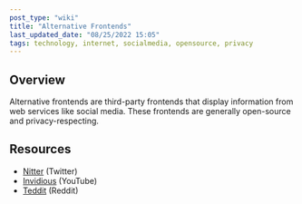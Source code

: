 ```yaml
---
post_type: "wiki" 
title: "Alternative Frontends"
last_updated_date: "08/25/2022 15:05"
tags: technology, internet, socialmedia, opensource, privacy
---
```


## Overview

Alternative frontends are third-party frontends that display information from web services like social media. These frontends are generally open-source and privacy-respecting. 

## Resources

- [Nitter](https://nitter.net/) (Twitter)
- [Invidious](https://yewtu.be) (YouTube)
- [Teddit](http://teddit.net/) (Reddit)